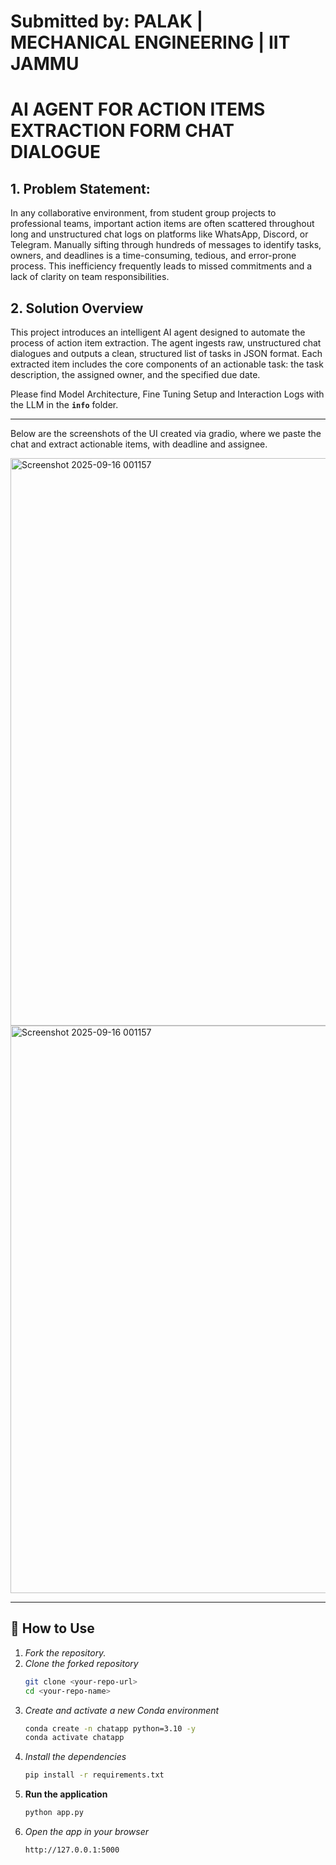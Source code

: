  # **Submitted by: PALAK | MECHANICAL ENGINEERING | IIT JAMMU**
# **AI AGENT FOR ACTION ITEMS EXTRACTION FORM CHAT DIALOGUE** 

## **1. Problem Statement:**

In any collaborative environment, from student group projects to professional teams, important action items are often scattered throughout long and unstructured chat logs on platforms like WhatsApp, Discord, or Telegram. Manually sifting through hundreds of messages to identify tasks, owners, and deadlines is a time-consuming, tedious, and error-prone process. This inefficiency frequently leads to missed commitments and a lack of clarity on team responsibilities.

## **2. Solution Overview**

This project introduces an intelligent AI agent designed to automate the process of action item extraction. The agent ingests raw, unstructured chat dialogues and outputs a clean, structured list of tasks in JSON format. Each extracted item includes the core components of an actionable task: the task description, the assigned owner, and the specified due date.

Please find Model Architecture, Fine Tuning Setup and Interaction Logs with the LLM in the **`info`**  folder.


-----
Below are the screenshots of the UI created via gradio, where we paste the chat and extract actionable items, with deadline and assignee.

<img width="1919" height="908" alt="Screenshot 2025-09-16 001157" src="https://github.com/user-attachments/assets/f524d10d-6535-40b2-a102-0b218b90aecb" />

<img width="1919" height="908" alt="Screenshot 2025-09-16 001157" src="https://github.com/user-attachments/assets/e049bbe9-abf6-4fae-a6da-2da539c0d691" />

----
## 🚀 How to Use
1. *Fork the repository.*
2. *Clone the forked repository*
   ```bash
   git clone <your-repo-url>
   cd <your-repo-name>

3. *Create and activate a new Conda environment*
    ```bash
    conda create -n chatapp python=3.10 -y
    conda activate chatapp

4. *Install the dependencies*
    ```bash
    pip install -r requirements.txt

5. **Run the application**
    ```bash
    python app.py

6. *Open the app in your browser*
    ```bash
    http://127.0.0.1:5000
